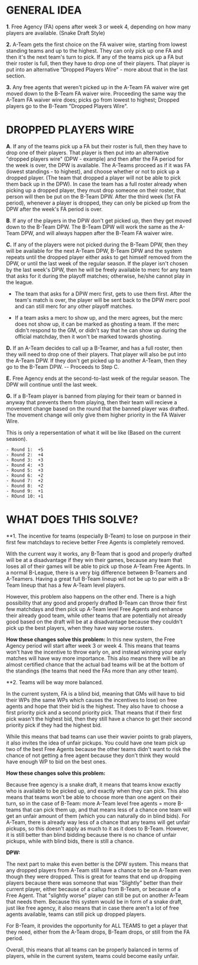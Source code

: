 **GENERAL IDEA**
===================================================================================================================================================================================

**1**. Free Agency (FA) opens after week 3 or week 4, depending on how many players are available. (Snake Draft Style)

**2.** A-Team gets the first choice on the FA waiver wire, starting from lowest standing teams and up to the highest. They can only pick up one FA and then it's the next team's turn to pick. If any of the teams pick up a FA but their roster is full, then they have to drop one of their players. That player is put into an alternative "Dropped Players Wire" - more about that in the last section.

**3.** Any free agents that weren't picked up in the A-Team FA waiver wire get moved down to the B-Team FA waiver wire. Proceeding the same way the A-Team FA waiver wire does; picks go from lowest to highest; Dropped players go to the B-Team "Dropped Players Wire".



**DROPPED PLAYERS WIRE**
===================================================================================================================================================================================


**A**.   If any of the teams pick up a FA but their roster is full, then they have to drop one of their players. That player is then 
     put into an alternative "dropped players wire" (DPW - example) and then after the FA period for the week is over, the DPW is available. 
     The A-Teams proceed as if it was FA (lowest standings - to highest), and choose whether or not to pick up a dropped player.
     (The team that dropped a player will not be able to pick them back up in the DPW). In case the team has a full 
     roster already when picking up a dropped player, they must drop someone on their roster, that person will then be put on the B-Team DPW.
     After the third week (1st FA period), whenever a player is dropped, they can only be picked up from the DPW after the week's FA period is over.

**B**.   If any of the players in the DPW don't get picked up, then they get moved down to the B-Team DPW. 
     The B-Team DPW will work the same as the A-Team DPW, and will always happen after the B-Team FA waiver wire.

**C.**   If any of the players were not picked during the B-Team DPW, then they will be available for the next A-Team DPW, B-Team DPW and the system repeats until the dropped player either asks to get himself removed from the DPW, or until the last week of the regular season. If the player isn't chosen by the last week's DPW, then he will be freely available to merc for any team that asks for it during the playoff matches; otherwise, he/she cannot play in the league.
     
  - The team that asks for a DPW merc first, gets to use them first. After the team's match is over, the player will be sent back to the DPW merc pool and can still merc            for any other playoff matches.

  - If a team asks a merc to show up, and the merc agrees, but the merc does not show up, it can be marked as ghosting a team. If the merc didn't respond to the GM, or  didn't say that he can show up during the official matchday, then it won't be marked towards ghosting. 

**D.**   If an A-Team decides to call up a B-Teamer, and has a full roster, then they will need to drop one of their players. That player will also be put into the A-Team DPW. If they don't get picked up to another A-Team, then they go to the B-Team DPW. -- Proceeds to Step C.

**E.**   Free Agency ends at the second-to-last week of the regular season. The DPW will continue until the last week.

**G.**   If a B-Team player is banned from playing for their team or banned in anyway that prevents them from playing, then their team will recieve a movement change based on the round that the banned player was drafted. The movement change will only give them higher priority in the FA Waiver Wire.

This is only a repersentation of what it will be like (Based on the current season). 

    - Round 1:  +5 
    - Round 2:  +4
    - Round 3:  +3
    - Round 4:  +3
    - Round 5:  +3
    - Round 6:  +2
    - Round 7:  +2
    - Round 8:  +2
    - Round 9:  +1
    - ROund 10: +1


**WHAT DOES THIS SOLVE?**
===================================================================================================================================================================================

**1. The incentive for teams (especially B-Team) to lose on purpose in their first few matchdays to recieve better Free Agents is completely removed.

With the current way it works, any B-Team that is good and properly drafted will be at a disadvantage if they win their games, because any team that loses all of their games will be able to pick up those A-Team Free Agents. In a normal B-League, there is a very big difference between B-Teamers and A-Teamers. Having a great full B-Team lineup will not be up to par with a B-Team lineup that has a few A-Team level players. 

However, this problem also happens on the other end. There is a high possibility that any good and properly drafted B-Team can throw their first few matchdays and then pick up A-Team level Free Agents and enhance their already good team, while other teams that are potentially not already good based on the draft will be at a disadvantage because they couldn't pick up the best players, when they have way worse rosters.

**How these changes solve this problem:** 
In this new system, the Free Agency period will start after week 3 or week 4. This means that teams won't have the incentive to throw early on, and instead winning your early matches will have way more importance. This also means there will be an almost certified chance that the actual bad teams will be at the bottom of the standings (the teams that need the FAs more than any other team). 

**2. Teams will be way more balanced. 

In the current system, FA is a blind bid, meaning that GMs will have to bid their WPs (the same WPs which causes the incentives to lose) on free agents and hope that their bid is the highest. They also have to choose a first priority pick and a second priority pick. That means that if their first pick wasn't the highest bid, then they still have a chance to get their second priority pick if they had the highest bid. 

While this means that bad teams can use their wavier points to grab players, it also invites the idea of unfair pickups. You could have one team pick up two of the best Free Agents because the other teams didn't want to risk the chance of not getting a free agent because they don't think they would have enough WP to bid on the best ones. 

**How these changes solve this problem:**

Because free agency is a snake draft, it means that teams know exactly who is available to be picked up, and exactly when they can pick. This also means that teams won't be able to choose more than one agent on their turn, so in the case of B-Team: more A-Team level free agents = more B-teams that can pick them up, and that means less of a chance one team will get an unfair amount of them (which you can naturally do in blind bids). 
For A-Team, there is already way less of a chance that any teams will get unfair pickups, so this doesn't apply as much to it as it does to B-Team. However, it is still better than blind bidding because there is no chance of unfair pickups, while with blind bids, there is still a chance.

**DPW:**

The next part to make this even better is the DPW system. This means that any dropped players from A-Team still have a chance to be on A-Team even though they were dropped. This is great for teams that end up dropping players because there was someone that was "Slightly" better than their current player, either because of a callup from B-Team, or because of a Free Agent. That "slightly worse" player can still be put on another A-Team that needs them. Because this system would be in form of a snake draft, just like free agency, it also means that in case there aren't a lot of free agents available, teams can still pick up dropped players. 

For B-Team, it provides the opportunity for ALL TEAMS to get a player that they need, either from the A-Team drops, B-Team drops, or still from the FA period.

Overall, this means that all teams can be properly balanced in terms of players, while in the current system, teams could become easily unfair. 
